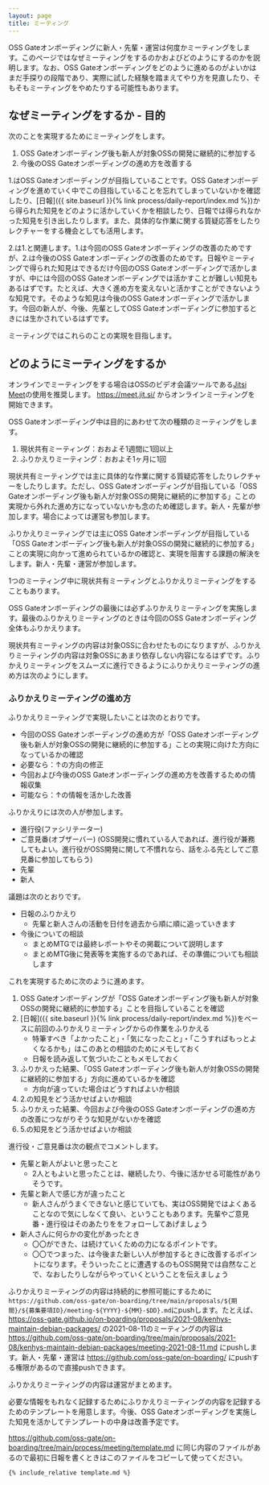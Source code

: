 ```yaml
---
layout: page
title: ミーティング
---
```


OSS Gateオンボーディングに新人・先輩・運営は何度かミーティングをします。このページではなぜミーティングをするのかおよびどのようにするのかを説明します。なお、OSS Gateオンボーディングをどのように進めるのがよいかはまだ手探りの段階であり、実際に試した経験を踏まえてやり方を見直したり、そもそもミーティングをやめたりする可能性もあります。

## なぜミーティングをするか - 目的

次のことを実現するためにミーティングをします。

  1. OSS Gateオンボーディング後も新人が対象OSSの開発に継続的に参加する
  2. 今後のOSS Gateオンボーディングの進め方を改善する

1.はOSS Gateオンボーディングが目指していることです。OSS Gateオンボーディングを進めていく中でこの目指していることを忘れてしまっていないかを確認したり、[日報]({{ site.baseurl }}{% link process/daily-report/index.md %})から得られた知見をどのように活かしていくかを相談したり、日報では得られなかった知見を引き出したりします。また、具体的な作業に関する質疑応答をしたりレクチャーをする機会としても活用します。

2.は1.と関連します。1.は今回のOSS Gateオンボーディングの改善のためですが、2.は今後のOSS Gateオンボーディングの改善のためです。日報やミーティングで得られた知見はできるだけ今回のOSS Gateオンボーディングで活かしますが、中には今回のOSS Gateオンボーディングでは活かすことが難しい知見もあるはずです。たとえば、大きく進め方を変えないと活かすことができないような知見です。そのような知見は今後のOSS Gateオンボーディングで活かします。今回の新人が、今後、先輩としてOSS Gateオンボーディングに参加するときには生かされているはずです。

ミーティングではこれらのことの実現を目指します。

## どのようにミーティングをするか

オンラインでミーティングをする場合はOSSのビデオ会議ツールである[Jitsi Meet](https://jitsi.org/jitsi-meet/)の使用を推奨します。 https://meet.jit.si/ からオンラインミーティングを開始できます。

OSS Gateオンボーディング中は目的にあわせて次の種類のミーティングをします。

  1. 現状共有ミーティング：おおよそ1週間に1回以上
  2. ふりかえりミーティング：おおよそ1ヶ月に1回

現状共有ミーティングでは主に具体的な作業に関する質疑応答をしたりレクチャーをしたりします。ただし、OSS Gateオンボーディングが目指している「OSS Gateオンボーディング後も新人が対象OSSの開発に継続的に参加する」ことの実現から外れた進め方になっていないかも念のため確認します。新人・先輩が参加します。場合によっては運営も参加します。

ふりかえりミーティングでは主にOSS Gateオンボーディングが目指している「OSS Gateオンボーディング後も新人が対象OSSの開発に継続的に参加する」ことの実現に向かって進められているかの確認と、実現を阻害する課題の解決をします。新人・先輩・運営が参加します。

1つのミーティング中に現状共有ミーティングとふりかえりミーティングをすることもあります。

OSS Gateオンボーディングの最後には必ずふりかえりミーティングを実施します。最後のふりかえりミーティングのときは今回のOSS Gateオンボーディング全体もふりかえります。

現状共有ミーティングの内容は対象OSSに合わせたものになりますが、ふりかえりミーティングの内容は対象OSSにあまり依存しない内容になるはずです。ふりかえりミーティングをスムーズに進行できるようにふりかえりミーティングの進め方は次のようにします。

### ふりかえりミーティングの進め方

ふりかえりミーティングで実現したいことは次のとおりです。

  * 今回のOSS Gateオンボーディングの進め方が「OSS Gateオンボーディング後も新人が対象OSSの開発に継続的に参加する」ことの実現に向けた方向になっているかの確認
  * 必要なら：↑の方向の修正
  * 今回および今後のOSS Gateオンボーディングの進め方を改善するための情報収集
  * 可能なら：↑の情報を活かした改善

ふりかえりには次の人が参加します。

* 進行役(ファシリテーター)
* ご意見番(オブザーバー) (OSS開発に慣れている人であれば、進行役が兼務してもよい。進行役がOSS開発に関して不慣れなら、話をふる先としてご意見番に参加してもらう)
* 先輩
* 新人

議題は次のとおりです。

* 日報のふりかえり
  * 先輩と新人さんの活動を日付を過去から順に順に追っていきます
* 今後についての相談
  * まとめMTGでは最終レポートやその掲載について説明します
  * まとめMTG後に発表等を実施するのであれば、その準備についても相談します

これを実現するために次のように進めます。

  1. OSS Gateオンボーディングが「OSS Gateオンボーディング後も新人が対象OSSの開発に継続的に参加する」ことを目指していることを確認
  2. [日報]({{ site.baseurl }}{% link process/daily-report/index.md %})をベースに前回のふりかえりミーティングからの作業をふりかえる
     * 特筆すべき「よかったこと」・「気になったこと」・「こうすればもっとよくなるかも」はこのあとの相談のためにメモしておく
     * 日報を読み返して気づいたこともメモしておく
  3. ふりかえった結果、「OSS Gateオンボーディング後も新人が対象OSSの開発に継続的に参加する」方向に進めているかを確認
     * 方向が違っていた場合はどうすればよいか相談
  4. 2.の知見をどう活かせばよいか相談
  5. ふりかえった結果、今回および今後のOSS Gateオンボーディングの進め方の改善につながりそうな知見がないかを確認
  6. 5.の知見をどう活かせばよいか相談

進行役・ご意見番は次の観点でコメントします。

* 先輩と新人がよいと思ったこと
  * 2人ともよいと思ったことは、継続したり、今後に活かせる可能性がありそうです。
* 先輩と新人で感じ方が違ったこと
  * 新人さんがうまくできないと感じていても、実はOSS開発ではよくあることなので気にしなくて良い、ということもあります。先輩やご意見番・進行役はそのあたりををフォローしてあげましょう
* 新人さんに何らかの変化があったとき
  * 〇〇ができた、は続けていくための力になるポイントです。
  * 〇〇でつまった、は今後また新しい人が参加するときに改善するポイントになります。そういったことに遭遇するのもOSS開発では自然なことで、なおしたりしながらやっていくということを伝えましょう

ふりかえりミーティングの内容は持続的に参照可能にするために`https://github.com/oss-gate/on-boarding/tree/main/proposals/${期間}/${募集要項ID}/meeting-${YYYY}-${MM}-$DD}.md`にpushします。たとえば、 https://oss-gate.github.io/on-boarding/proposals/2021-08/kenhys-maintain-debian-packages/ の2021-08-11のミーティングの内容は https://github.com/oss-gate/on-boarding/tree/main/proposals/2021-08/kenhys-maintain-debian-packages/meeting-2021-08-11.md にpushします。新人・先輩・運営は https://github.com/oss-gate/on-boarding/ にpushする権限があるので直接pushできます。

ふりかえりミーティングの内容は運営がまとめます。

必要な情報をもれなく記録するためにふりかえりミーティングの内容を記録するためのテンプレートを用意します。今後、OSS Gateオンボーディングを実施した知見を活かしてテンプレートの中身は改善予定です。

https://github.com/oss-gate/on-boarding/tree/main/process/meeting/template.md に同じ内容のファイルがあるので最初に日報を書くときはこのファイルをコピーして使ってください。

```markdown
{% include_relative template.md %}
```
